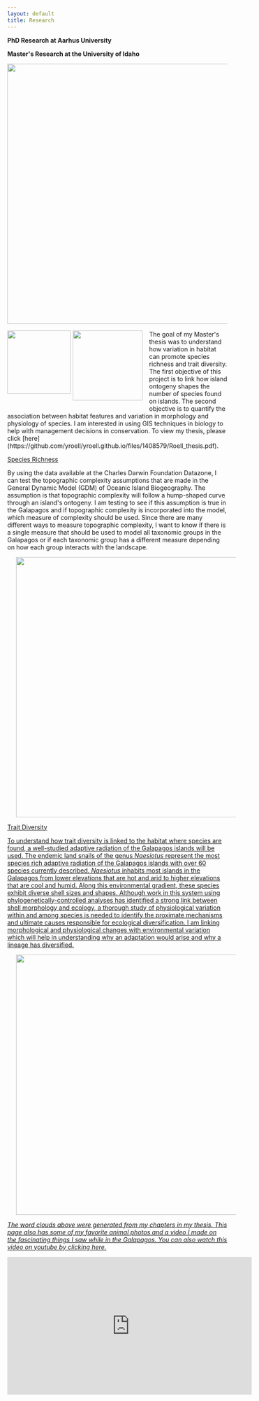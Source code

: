 ```yaml
---
layout: default
title: Research
---
```

**PhD Research at Aarhus University**

**Master's Research at the University of Idaho**

<img style="float: left; margin: 0px 15px 15px 0px;" src="https://cloud.githubusercontent.com/assets/14020037/10537429/99ceb93c-73a6-11e5-8057-4ab3f25d484a.JPG" width="595" />

<img style="float: left; margin: 0px 5px 40px 0px;" src="https://cloud.githubusercontent.com/assets/14020037/10537515/30dbbb86-73a7-11e5-96a2-9ad4954dd854.JPG" width="145" />

<img style="float: left; margin: 0px 15px 15px 0px;" src="https://cloud.githubusercontent.com/assets/14020037/10537562/79358326-73a7-11e5-964e-eeba9c46b990.JPG" width="160" />
The goal of my Master's thesis was to understand how variation in habitat can promote species richness and trait diversity. The first objective of this project is to link how island ontogeny shapes the number of species found on islands. The second objective is to quantify the association between habitat features and variation in morphology and physiology of species. I am interested in using GIS techniques in biology to help with management decisions in conservation. To view my thesis, please click [here](https://github.com/yroell/yroell.github.io/files/1408579/Roell_thesis.pdf).

<u>Species Richness</u>

By using the data available at the Charles Darwin Foundation Datazone, I can test the topographic complexity assumptions that are made in the General Dynamic Model (GDM) of Oceanic Island Biogeography. The assumption is that topographic complexity will follow a hump-shaped curve through an island's ontogeny. I am testing to see if this assumption is true in the Galapagos and if topographic complexity is incorporated into the model, which measure of complexity should be used. Since there are many different ways to measure topographic complexity, I want to know if there is a single measure that should be used to model all taxonomic groups in the Galapagos or if each taxonomic group has a different measure depending on how each group interacts with the landscape.

<img style="margin: 0px 0px 0px 20px;"
src="https://user-images.githubusercontent.com/14020037/31911169-0364cd72-b7fd-11e7-99b0-cd41c3f306c2.jpg" width="595" />

<u>Trait Diversity<u/>

To understand how trait diversity is linked to the habitat where species are found, a well-studied adaptive radiation of the Galapagos islands will be used. The endemic land snails of the genus *Naesiotus* represent the most species rich adaptive radiation of the Galapagos islands with over 60 species currently described. *Naesiotus* inhabits most islands in the Galapagos from lower elevations that are hot and arid to higher elevations that are cool and humid. Along this environmental gradient, these species exhibit diverse shell sizes and shapes. Although work in this system using phylogenetically-controlled analyses has identified a strong link between shell morphology and ecology, a thorough study of physiological variation within and among species is needed to identify the proximate mechanisms and ultimate causes responsible for ecological diversification. I am linking morphological and physiological changes with environmental variation which will help in understanding why an adaptation would arise and why a lineage has diversified. 

<img style="margin: 0px 0px 0px 20px;"
src="https://user-images.githubusercontent.com/14020037/31912037-ea1b7b60-b7ff-11e7-8d9d-45236b6a0ead.jpg" width="595" />

*The word clouds above were generated from my chapters in my thesis. This page also has some of my favorite animal photos and a video I made on the fascinating things I saw while in the Galapagos. You can also watch this video on youtube by clicking [here](https://www.youtube.com/watch?v=WwUenFkAkG0).*

  <iframe width="560" height="315" src="https://www.youtube.com/embed/WwUenFkAkG0" frameborder="0" allowfullscreen></iframe>


